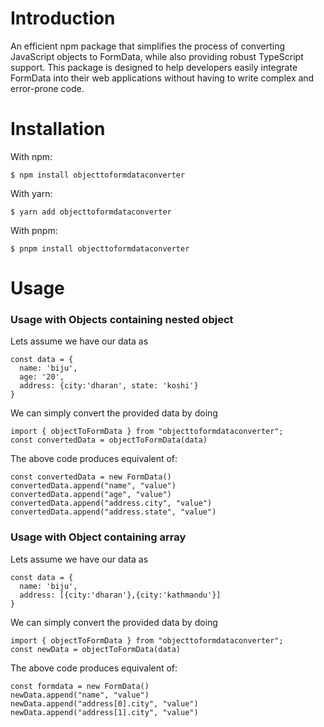 # Introduction
An efficient npm package that simplifies the process of converting JavaScript objects to FormData, while also providing robust TypeScript support. This package is designed to help developers easily integrate FormData into their web applications without having to write complex and error-prone code.

# Installation

With npm: 
```
$ npm install objecttoformdataconverter 
```
With yarn: 
```
$ yarn add objecttoformdataconverter 
```
With pnpm: 
```
$ pnpm install objecttoformdataconverter
```
# Usage
### Usage with Objects containing nested object

Lets assume we have our data as 
```
const data = {
  name: 'biju',
  age: '20',
  address: {city:'dharan', state: 'koshi'}
}
```
We can simply convert the provided data by doing
```
import { objectToFormData } from "objecttoformdataconverter";
const convertedData = objectToFormData(data)
```
The above code produces equivalent of:
```
const convertedData = new FormData()
convertedData.append("name", "value")
convertedData.append("age", "value")
convertedData.append("address.city", "value")
convertedData.append("address.state", "value")
```
### Usage with Object containing array
Lets assume we have our data as
```
const data = {
  name: 'biju',
  address: [{city:'dharan'},{city:'kathmandu'}]
}
```
We can simply convert the provided data by doing
```
import { objectToFormData } from "objecttoformdataconverter";
const newData = objectToFormData(data)
```
The above code produces equivalent of: 

```
const formdata = new FormData()
newData.append("name", "value")
newData.append("address[0].city", "value")
newData.append("address[1].city", "value")
```



